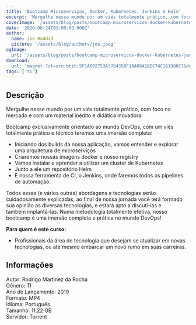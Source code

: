 ```yaml
---
title: 'Bootcamp Microserviços, Docker, Kubernetes, Jenkins e Helm'
excerpt: 'Mergulhe nesse mundo por um viés totalmente prático, com foco no mercado e com um material inédito e didática inovadora.  Bootcamp exclusivamente orientado ao mundo DevOps, com um viés totalmente prático e técnico teremos uma imersão completa:   Iniciando dos builds da nossa'
coverImage: '/assets/blog/posts/bootcamp-microservicos-docker-kubernetes-jenkins-e-helm.jpg'
date: '2020-08-24T03:00:00.000Z'
author:
  name: Joe Haddad
  picture: '/assets/blog/authors/joe.jpeg'
ogImage:
  url: '/assets/blog/posts/bootcamp-microservicos-docker-kubernetes-jenkins-e-helm.jpg'
download:
  url: 'magnet:?xt=urn:btih:5F1A602753A378435BF18A08A1BEC74C161980C7&dn=Udemy%20-%20Bootcamp%20Microservi%c3%a7os%2c%20Docker%2c%20Kubernetes%2c%20Jenkins%20e%20Helm&tr=udp%3a%2f%2ftracker.openbittorrent.com%3a1337%2fannounce&tr=udp%3a%2f%2ftracker.opentrackr.org%3a1337%2fannounce'
tags: ['ti']
---
```

<h2>Descrição</h2>
<p></p><p>Mergulhe nesse mundo por um viés totalmente prático, com foco no mercado e com um material inédito e didática inovadora.</p><p>Bootcamp exclusivamente orientado ao mundo DevOps, com um viés totalmente prático e técnico teremos uma imersão completa:</p><ul><li>Iniciando dos builds da nossa aplicação, vamos entender e explorar uma arquitetura de microserviços</li><li>Criaremos nossas imagens docker e nosso registry</li><li>Vamos instalar e aprender a utilizar um cluster de Kubernetes</li><li>Junto a ele um repositório Helm</li><li>E nossa ferramenta de CI, o Jenkins, onde faremos todos os pipelines de automação.</li></ul><p>Todos essas (e vários outras) abordagens e tecnologias serão cuidadosamente explicadas, ao final de nossa jornada você terá formado sua opinião as diversas tecnologias, e estará apto a discuti-las e também implantá-las. Numa metodologia totalmente efetiva, nosso bootcamp é uma imersão completa e prática no mundo DevOps!</p><p><strong>Para quem é este curso:</strong></p><ul><li>Profissionais da área de tecnologia que desejam se atualizar em novas tecnologias, ou até mesmo embarcar um novo rumo em suas carreiras.</li></ul><h2>Informações</h2><p>Autor: Rodrigo Martinez da Rocha<br/>Gênero: TI<br/>Ano de Lançamento: 2019<br/>Formato: MP4<br/>Idioma: Português<br/>Tamanho: 11.22 GB<br/>Servidor: Torrent</p>